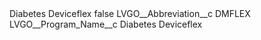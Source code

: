 <?xml version="1.0" encoding="UTF-8"?>
<CustomMetadata xmlns="http://soap.sforce.com/2006/04/metadata" xmlns:xsi="http://www.w3.org/2001/XMLSchema-instance" xmlns:xsd="http://www.w3.org/2001/XMLSchema">
    <label>Diabetes Deviceflex</label>
    <protected>false</protected>
    <values>
        <field>LVGO__Abbreviation__c</field>
        <value xsi:type="xsd:string">DMFLEX</value>
    </values>
    <values>
        <field>LVGO__Program_Name__c</field>
        <value xsi:type="xsd:string">Diabetes Deviceflex</value>
    </values>
</CustomMetadata>
